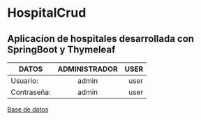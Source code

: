 # HospitalCrud
## Aplicacion de hospitales desarrollada con SpringBoot y Thymeleaf

| DATOS        | ADMINISTRADOR | USER  |
| ------------- |:-------------:| -----:|
| Usuario:      |   admin       |  user |
| Contraseña:   |   admin       |  user |

[Base de datos](../app/src/main/resources/db.sql "Base de datos")